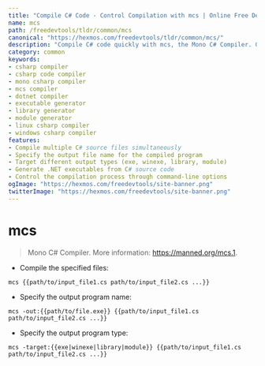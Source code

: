 ```yaml
---
title: "Compile C# Code - Control Compilation with mcs | Online Free DevTools by Hexmos"
name: mcs
path: /freedevtools/tldr/common/mcs
canonical: "https://hexmos.com/freedevtools/tldr/common/mcs/"
description: "Compile C# code quickly with mcs, the Mono C# Compiler. Generate executables, libraries, or modules with ease. Free online tool, no registration required."
category: common
keywords:
- csharp compiler
- csharp code compiler
- mono csharp compiler
- mcs compiler
- dotnet compiler
- executable generator
- library generator
- module generator
- linux csharp compiler
- windows csharp compiler
features:
- Compile multiple C# source files simultaneously
- Specify the output file name for the compiled program
- Target different output types (exe, winexe, library, module)
- Generate .NET executables from C# source code
- Control the compilation process through command-line options
ogImage: "https://hexmos.com/freedevtools/site-banner.png"
twitterImage: "https://hexmos.com/freedevtools/site-banner.png"
---
```


# mcs

> Mono C# Compiler.
> More information: <https://manned.org/mcs.1>.

- Compile the specified files:

`mcs {{path/to/input_file1.cs path/to/input_file2.cs ...}}`

- Specify the output program name:

`mcs -out:{{path/to/file.exe}} {{path/to/input_file1.cs path/to/input_file2.cs ...}}`

- Specify the output program type:

`mcs -target:{{exe|winexe|library|module}} {{path/to/input_file1.cs path/to/input_file2.cs ...}}`
